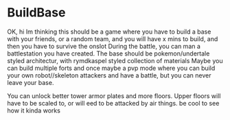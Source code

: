 # BuildBase
OK, hi
Im thinking this should be a game where you have to build a base with your friends, or a random team, and you will have x mins to build, and then you have to survive the onslot
During the battle, you can man a battlestation you have created. The base should be pokemon/undertale styled architectur, with rymdkaspel styled collection of materials
Maybe you can build multiple forts and once maybe a pvp mode where you can build your own robot//skeleton attackers and have a battle, but you can never leave your base.




You can unlock better tower armor plates and more floors.
Upper floors will have to be scaled to, or will eed to be attacked by air things.
be cool to see how it kinda works
